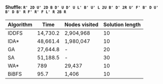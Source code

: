 #### Shuffle: `R' 2D U' 2D B D' U D' U L' B' U' L 2U B' D' 2R U' F' B' D U' B' D B' R F' R' F L' R 2B R`
| Algorithm | Time | Nodes visited | Solution length |
| ----- | ----- | ----- | ----- |
| IDDFS | 14,730.2 | 2,904,968 | 10 |
| IDA* | 48,661.4 | 1,980,047 | 10 |
| GA | 27,644.8 | - | 20 |
| SA | 51,188.5 | - | 30 |
| WA* | 789 | 29,437 | 10 |
| BiBFS | 95.7 | 1,406 | 10 |